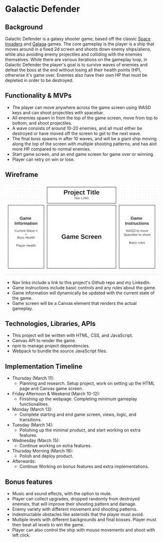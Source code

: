 # Galactic Defender

## Background

Galactic Defender is a galaxy shooter game, based off the classic [Space Invaders](https://en.wikipedia.org/wiki/Space_Invaders) and [Galaga](https://en.wikipedia.org/wiki/Galaga) games. The core gameplay is the player is a ship that moves around in a fixed 2d screen and shoots down enemy ships/aliens, while also avoiding enemy projectiles and colliding with the enemies themselves. While there are various iterations on the gameplay loop, in Galactic Defender the player's goal is to survive waves of enemies and defeat the boss at the end without losing all their health points (HP), otherwise it's game over. Enemies also have their own HP that must be depleted in order to be destroyed.

## Functionality & MVPs

* The player can move anywhere across the game screen using WASD keys and can shoot projectiles with spacebar.
* All enemies spawn in from the top of the game screen, move from top to bottom, and shoot projectiles.
* A wave consists of around 10-20 enemies, and all must either be destroyed or have moved off the screen to get to the next wave.
* The final boss spawns in after 10 waves, and will be a giant ship moving along the top of the screen with multiple shooting patterns, and has alot more HP compared to normal enemies.
* Start game screen, and an end game screen for game over or winning.
* Player can retry on win or lose.

## Wireframe

![alt text](./Wireframe.png)

* Nav links include a link to this project's Github repo and my LinkedIn.
* Game instructions include basic controls and any rules about the game.
* Game information will dynamically be updated with the current state of the game.
* Game screen will be a Canvas element that renders the actual gameplay.

## Technologies, Libraries, APIs

* This project will be written with HTML, CSS, and JavaScript.
* Canvas API to render the game.
* npm to manage project dependencies.
* Webpack to bundle the source JavaScript files.

## Implementation Timeline

* Thursday (March 11):
  * Planning and research. Setup project, work on setting up the HTML page and Canvas game screen.
* Friday Afternoon & Weekend (March 10-12):
  * Finishing up the webpage. Completing minimum gameplay functionalities.
* Monday (March 13):
  * Complete starting and end game screen, views, logic, and transitions.
* Tuesday (March 14):
  * Polishing up the minimal product, and start working on extra features.
* Wednesday (March 15):
  * Continue working on extra features.
* Thursday Morning (March 16):
  * Polish and deploy product.
* Afterwards:
  * Continue Working on bonus features and extra implementations.

## Bonus features

* Music and sound effects, with the option to mute.
* Player can collect upgrades, dropped randomly from destroyed enemies, that will improve their shooting pattern and damage.
* Enemy variety with different movement and shooting patterns.
* Indestructable obstacles like asteroids that the player must avoid.
* Multiple levels with different backgrounds and final bosses. Player must then beat all levels to win the game.
* Player can also control the ship with mouse movements and shoot with left click.
